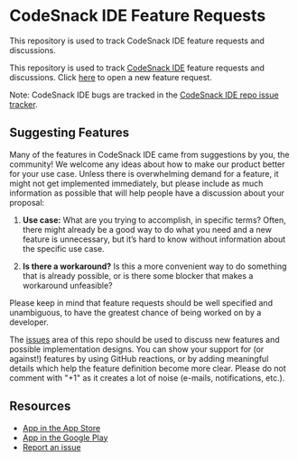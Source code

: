 # CodeSnack IDE Feature Requests

This repository is used to track CodeSnack IDE feature requests and discussions.

This repository is used to track [CodeSnack IDE](https://www.codesnack-ide.com) feature requests and discussions. Click [here](https://github.com/mobibean/codesnack-ide-feature-requests/issues/new?template=feature_request.md) to open a new feature request.

Note: CodeSnack IDE bugs are tracked in the [CodeSnack IDE repo issue tracker](https://github.com/mobibean/codesnack-ide-issues/issues).

## Suggesting Features

Many of the features in CodeSnack IDE came from suggestions by you, the community! We welcome any ideas about how to make our product better for your use case. Unless there is overwhelming demand for a feature, it might not get implemented immediately, but please include as much information as possible that will help people have a discussion about your proposal:

1. **Use case:** What are you trying to accomplish, in specific terms? Often, there might already be a good way to do what you need and a new feature is unnecessary, but it’s hard to know without information about the specific use case.

2. **Is there a workaround?** Is this a more convenient way to do something that is already possible, or is there some blocker that makes a workaround unfeasible?

Please keep in mind that feature requests should be well specified and unambiguous, to have the greatest chance of being worked on by a developer.

The [issues](https://github.com/mobibean/codesnack-ide-feature-requests/issues/) area of this repo should be used to discuss new features and possible implementation designs. You can show your support for (or against!) features by using GitHub reactions, or by adding meaningful details which help the feature definition become more clear. Please do not comment with "+1" as it creates a lot of noise (e-mails, notifications, etc.).

## Resources

- [App in the App Store](https://apps.apple.com/us/app/code-compiler-programming/id1397424959)
- [App in the Google Play](https://play.google.com/store/apps/details?id=com.cloudcompilerapp)
- [Report an issue](https://github.com/mobibean/codesnack-ide-issues/issues)

